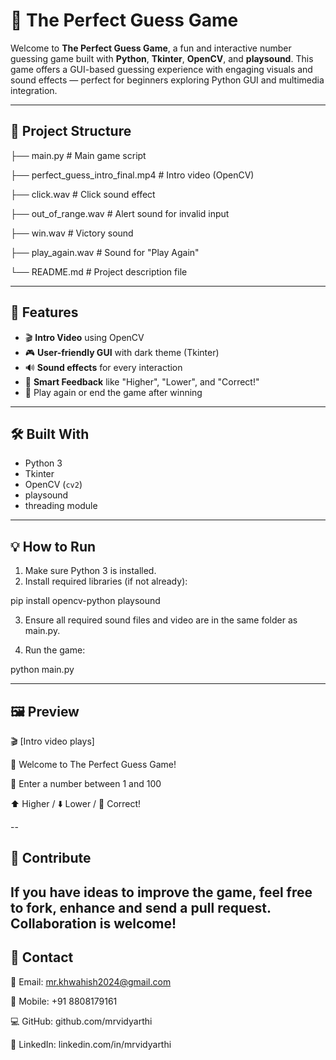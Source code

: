 # 🎯 The Perfect Guess Game

Welcome to **The Perfect Guess Game**, a fun and interactive number guessing game built with **Python**, **Tkinter**, **OpenCV**, and **playsound**. This game offers a GUI-based guessing experience with engaging visuals and sound effects — perfect for beginners exploring Python GUI and multimedia integration.

---

## 📁 Project Structure

 ├── main.py # Main game script

 ├── perfect_guess_intro_final.mp4 # Intro video (OpenCV)

 ├── click.wav # Click sound effect

 ├── out_of_range.wav # Alert sound for invalid input

 ├── win.wav # Victory sound

 ├── play_again.wav # Sound for "Play Again"

 └── README.md # Project description file


---

## 🚀 Features

- 🎬 **Intro Video** using OpenCV
- 🎮 **User-friendly GUI** with dark theme (Tkinter)
- 🔊 **Sound effects** for every interaction
- 🧠 **Smart Feedback** like "Higher", "Lower", and "Correct!"
- 🔁 Play again or end the game after winning

---

## 🛠️ Built With

- Python 3
- Tkinter
- OpenCV (`cv2`)
- playsound
- threading module

---

## 💡 How to Run

1. Make sure Python 3 is installed.
2. Install required libraries (if not already):


pip install opencv-python playsound

3. Ensure all required sound files and video are in the same folder as main.py.

4. Run the game:

python main.py

---

## 🖼️ Preview

 🎬 [Intro video plays]

 🎯 Welcome to The Perfect Guess Game!

 🔢 Enter a number between 1 and 100

 ⬆️ Higher / ⬇️ Lower / 🎉 Correct!

 --

 ## 🤝 Contribute
If you have ideas to improve the game, feel free to fork, enhance and send a pull request. Collaboration is welcome!
--

## 📧 Contact

📧 Email: mr.khwahish2024@gmail.com

📱 Mobile: +91 8808179161

💻 GitHub: github.com/mrvidyarthi

🔗 LinkedIn: linkedin.com/in/mrvidyarthi





